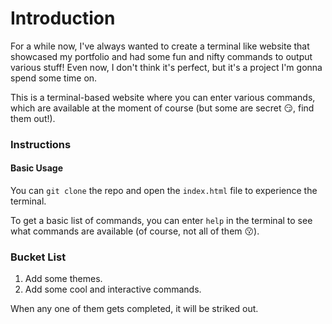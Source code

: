 # Introduction

For a while now, I've always wanted to create a terminal like website that showcased my portfolio and had some fun and nifty commands to output various stuff! Even now, I don't think it's perfect, but it's a project
I'm gonna spend some time on.

This is a terminal-based website where you can enter various commands, which are available at the moment of course (but some are secret 😏, find them out!).

### Instructions
#### Basic Usage

You can `git clone` the repo and open the `index.html` file to experience the terminal.

To get a basic list of commands, you can enter `help` in the terminal to see what commands are available (of course, not all of them 😗).

### Bucket List

1. Add some themes.
2. Add some cool and interactive commands.

When any one of them gets completed, it will be striked out.
